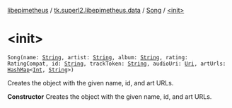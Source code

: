 [libepimetheus](../../index.md) / [tk.superl2.libepimetheus.data](../index.md) / [Song](index.md) / [&lt;init&gt;](./-init-.md)

# &lt;init&gt;

`Song(name: `[`String`](https://kotlinlang.org/api/latest/jvm/stdlib/kotlin/-string/index.html)`, artist: `[`String`](https://kotlinlang.org/api/latest/jvm/stdlib/kotlin/-string/index.html)`, album: `[`String`](https://kotlinlang.org/api/latest/jvm/stdlib/kotlin/-string/index.html)`, rating: RatingCompat, id: `[`String`](https://kotlinlang.org/api/latest/jvm/stdlib/kotlin/-string/index.html)`, trackToken: `[`String`](https://kotlinlang.org/api/latest/jvm/stdlib/kotlin/-string/index.html)`, audioUri: `[`Uri`](https://developer.android.com/reference/android/net/Uri.html)`, artUrls: `[`HashMap`](https://kotlinlang.org/api/latest/jvm/stdlib/kotlin.collections/-hash-map/index.html)`<`[`Int`](https://kotlinlang.org/api/latest/jvm/stdlib/kotlin/-int/index.html)`, `[`String`](https://kotlinlang.org/api/latest/jvm/stdlib/kotlin/-string/index.html)`>)`

Creates the object with the given name, id, and art URLs.

**Constructor**
Creates the object with the given name, id, and art URLs.

